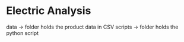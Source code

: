 # Electric Analysis
data -> folder holds the product data in CSV
scripts -> folder holds the python script  
